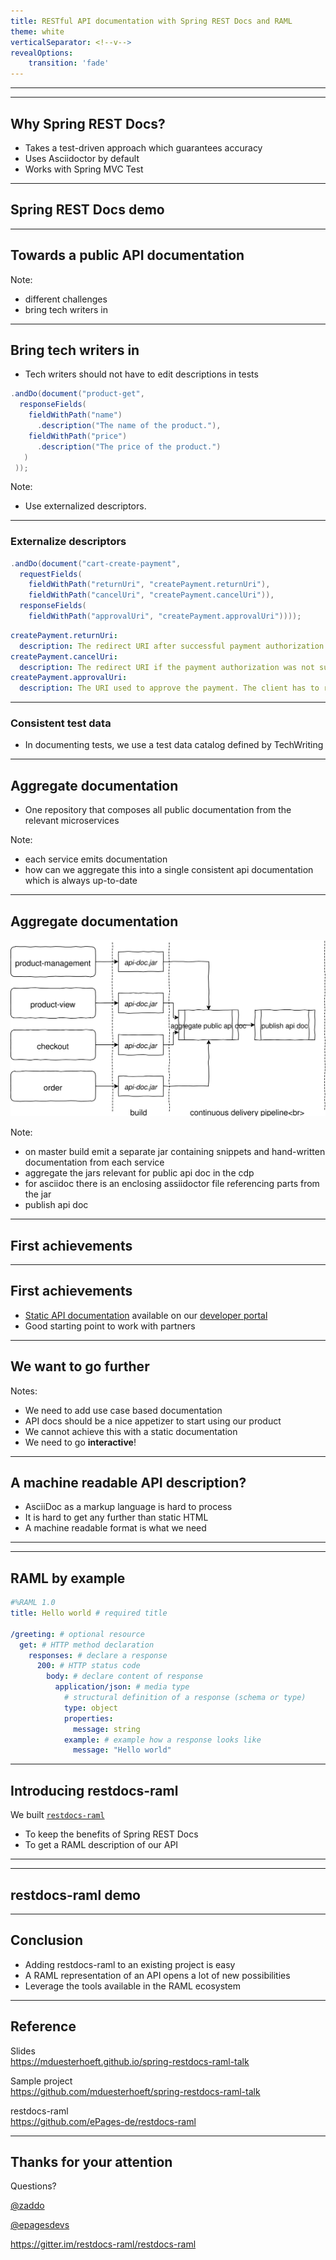 ```yaml
---
title: RESTful API documentation with Spring REST Docs and RAML
theme: white   
verticalSeparator: <!--v-->
revealOptions:
    transition: 'fade'
---
```


<!-- .slide: data-background="assets/title.png" -->

---

<!-- .slide: data-background="assets/epages.png" -->

---

## Why Spring REST Docs?

- Takes a test-driven approach which guarantees accuracy <!-- .element: class="fragment" -->
- Uses Asciidoctor by default <!-- .element: class="fragment" -->
- Works with Spring MVC Test <!-- .element: class="fragment" -->

---

<!-- .slide: data-background="assets/live-coding.jpeg" -->
## Spring REST Docs demo <!-- .element: style="color: white;" -->

---

<!-- .slide: data-background="assets/towards-public-api-doc.jpg" -->
## Towards a public API documentation <!-- .element: style="color: white;" -->

Note:
- different challenges
- bring tech writers in

---

## Bring tech writers in

- Tech writers should not have to edit descriptions in tests


```java
.andDo(document("product-get", 
  responseFields(
    fieldWithPath("name")
      .description("The name of the product."),
    fieldWithPath("price")
      .description("The price of the product.")
   )
 ));
```

Note:
- Use externalized descriptors.

---

### Externalize descriptors

```java
.andDo(document("cart-create-payment",
  requestFields(
    fieldWithPath("returnUri", "createPayment.returnUri"),
    fieldWithPath("cancelUri", "createPayment.cancelUri")),
  responseFields(
    fieldWithPath("approvalUri", "createPayment.approvalUri"))));
```

```yaml
createPayment.returnUri:
  description: The redirect URI after successful payment authorization.
createPayment.cancelUri:
  description: The redirect URI if the payment authorization was not successful.
createPayment.approvalUri:
  description: The URI used to approve the payment. The client has to redirect to this URI to initiate the approval.
```

---

### Consistent test data

- In documenting tests, we use a test data catalog defined by TechWriting

---

## Aggregate documentation

- One repository that composes all public documentation from the relevant microservices

Note:
- each service emits documentation
- how can we aggregate this into a single consistent api documentation which is always up-to-date

---

## Aggregate documentation

<img src="assets/aggregate-api-doc.svg" style="border:none;box-shadow:none;" />

Note:
- on master build emit a separate jar containing snippets and hand-written documentation from each service
- aggregate the jars relevant for public api doc in the cdp
- for asciidoc there is an enclosing assiidoctor file referencing parts from the jar
- publish api doc

---

<!-- .slide: data-background="assets/achievements.jpg" -->
## First achievements <!-- .element: style="color:white;" -->

---

## First achievements

- [Static API documentation](http://docs.beyondshop.cloud/) available on our [developer portal](https://developer.epages.com)
- Good starting point to work with partners

---

<!-- .slide: data-background="assets/more.jpg" -->
## We want to go further <!-- .element: style="color:white;" -->

Notes:
- We need to add use case based documentation
- API docs should be a nice appetizer to start using our product
- We cannot achieve this with a static documentation
- We need to go **interactive**!

---

## A machine readable API description?

- AsciiDoc as a markup language is hard to process <!-- .element: class="fragment" -->
- It is hard to get any further than static HTML <!-- .element: class="fragment" -->
- A machine readable format is what we need <!-- .element: class="fragment" -->

---

<!-- .slide: data-background="assets/raml.png" -->

---

## RAML by example

```yaml
#%RAML 1.0
title: Hello world # required title

/greeting: # optional resource
  get: # HTTP method declaration
    responses: # declare a response
      200: # HTTP status code
        body: # declare content of response
          application/json: # media type
            # structural definition of a response (schema or type)
            type: object
            properties:
              message: string
            example: # example how a response looks like
              message: "Hello world"
```

---

## Introducing restdocs-raml

We built [`restdocs-raml`](https://github.com/ePages-de/restdocs-raml)
- To keep the benefits of Spring REST Docs
- To get a RAML description of our API

---

<!-- .slide: data-background="assets/restdocs-raml-repo.png" style="align:top" -->

---

<!-- .slide: data-background="assets/live-coding.jpeg" -->
## restdocs-raml demo <!-- .element: style="color: white;" -->

---

## Conclusion

- Adding restdocs-raml to an existing project is easy <!-- .element: class="fragment" -->
- A RAML representation of an API opens a lot of new possibilities <!-- .element: class="fragment" -->
- Leverage the tools available in the RAML ecosystem <!-- .element: class="fragment" -->

---

## Reference

<i class="fab fa-github"></i> Slides<br />
https://mduesterhoeft.github.io/spring-restdocs-raml-talk

<i class="fab fa-github"></i> Sample project<br />
https://github.com/mduesterhoeft/spring-restdocs-raml-talk

<i class="fab fa-github"></i> restdocs-raml<br />
https://github.com/ePages-de/restdocs-raml


---

## Thanks for your attention

Questions?

<i class="fab fa-twitter"></i><a href="https://twitter.com/zaddo"> @zaddo</a>

<i class="fab fa-twitter"></i><a href="https://twitter.com/epagesdevs"> @epagesdevs</a>

<i class="fab fa-gitter"></i><a href="https://twitter.com/epagesdevs"> https://gitter.im/restdocs-raml/restdocs-raml</a>
